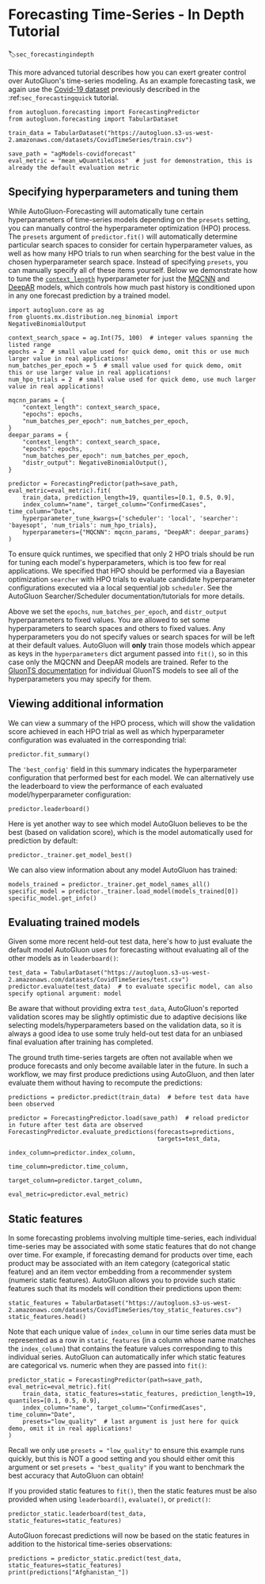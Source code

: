 # Forecasting Time-Series - In Depth Tutorial
:label:`sec_forecastingindepth`

This more advanced tutorial describes how you can exert greater control over AutoGluon's time-series modeling. As an example forecasting task, we again use the [Covid-19 dataset](https://www.kaggle.com/c/covid19-global-forecasting-week-4) previously described in the :ref:`sec_forecastingquick` tutorial.

```{.python .input}
from autogluon.forecasting import ForecastingPredictor
from autogluon.forecasting import TabularDataset

train_data = TabularDataset("https://autogluon.s3-us-west-2.amazonaws.com/datasets/CovidTimeSeries/train.csv")

save_path = "agModels-covidforecast"
eval_metric = "mean_wQuantileLoss"  # just for demonstration, this is already the default evaluation metric
```


## Specifying hyperparameters and tuning them

While AutoGluon-Forecasting will automatically tune certain hyperparameters of time-series models depending on the `presets` setting, you can manually control the hyperparameter optimization (HPO) process. The `presets` argument of `predictor.fit()` will automatically determine particular search spaces to consider for certain hyperparameter values, as well as how many HPO trials to run when searching for the best value in the chosen hyperparameter search space. Instead of specifying `presets`, you can manually specify all of these items yourself. Below we demonstrate how to tune the [`context_length`](https://ts.gluon.ai/tutorials/forecasting/extended_tutorial.html) hyperparameter for just the [MQCNN](https://ts.gluon.ai/api/gluonts/gluonts.model.seq2seq.html) and [DeepAR](https://ts.gluon.ai/api/gluonts/gluonts.model.deepar.html) models, which controls how much past history is conditioned upon in any one forecast prediction by a trained model.

```{.python .input}
import autogluon.core as ag
from gluonts.mx.distribution.neg_binomial import NegativeBinomialOutput

context_search_space = ag.Int(75, 100)  # integer values spanning the listed range
epochs = 2  # small value used for quick demo, omit this or use much larger value in real applications!
num_batches_per_epoch = 5  # small value used for quick demo, omit this or use larger value in real applications!
num_hpo_trials = 2  # small value used for quick demo, use much larger value in real applications!

mqcnn_params = {
    "context_length": context_search_space,
    "epochs": epochs,
    "num_batches_per_epoch": num_batches_per_epoch,
}
deepar_params = {
    "context_length": context_search_space,
    "epochs": epochs,
    "num_batches_per_epoch": num_batches_per_epoch,
    "distr_output": NegativeBinomialOutput(),
}

predictor = ForecastingPredictor(path=save_path, eval_metric=eval_metric).fit(
    train_data, prediction_length=19, quantiles=[0.1, 0.5, 0.9],
    index_column="name", target_column="ConfirmedCases", time_column="Date",
    hyperparameter_tune_kwargs={'scheduler': 'local', 'searcher': 'bayesopt', 'num_trials': num_hpo_trials},
    hyperparameters={"MQCNN": mqcnn_params, "DeepAR": deepar_params}
)
```

To ensure quick runtimes, we specified that only 2 HPO trials should be run for tuning each model's hyperparameters, which is too few for real applications. We specified that HPO should be performed via a Bayesian optimization `searcher` with HPO trials to evaluate candidate hyperparameter configurations executed via a local sequential job `scheduler`. See the AutoGluon Searcher/Scheduler documentation/tutorials for more details.

Above we set the `epochs`, `num_batches_per_epoch`, and `distr_output` hyperparameters to fixed values. You are allowed to set some hyperparameters to search spaces and others to fixed values. Any hyperparameters you do not specify values or search spaces for will be left at their default values. AutoGluon will **only** train those models which appear as keys in the `hyperparameters` dict argument passed into `fit()`, so in this case only the MQCNN and DeepAR models are trained. Refer to the [GluonTS documentation](https://ts.gluon.ai/api/gluonts/gluonts.model.html) for individual GluonTS models to see all of the hyperparameters you may specify for them.


## Viewing additional information

We can view a summary of the HPO process, which will show the validation score achieved in each HPO trial as well as which hyperparameter configuration was evaluated in the corresponding trial:

```{.python .input}
predictor.fit_summary()
```

The `'best_config'` field in this summary indicates the hyperparameter configuration that performed best for each model. We can alternatively use the leaderboard to view the performance of each evaluated model/hyperparameter configuration:

```{.python .input}
predictor.leaderboard()
```

Here is yet another way to see which model AutoGluon believes to be the best (based on validation score), which is the model automatically used for prediction by default:

```{.python .input}
predictor._trainer.get_model_best()
```

We can also view information about any model AutoGluon has trained:

```{.python .input}
models_trained = predictor._trainer.get_model_names_all()
specific_model = predictor._trainer.load_model(models_trained[0])
specific_model.get_info()
```


## Evaluating trained models

Given some more recent held-out test data, here's how to just evaluate the default model AutoGluon uses for forecasting without evaluating all of the other models as in `leaderboard()`:

```{.python .input}
test_data = TabularDataset("https://autogluon.s3-us-west-2.amazonaws.com/datasets/CovidTimeSeries/test.csv")
predictor.evaluate(test_data)  # to evaluate specific model, can also specify optional argument: model
```

Be aware that without providing extra `test_data`, AutoGluon's reported validation scores may be slightly optimistic due to adaptive decisions like selecting models/hyperparameters based on the validation data, so it is always a good idea to use some truly held-out test data for an unbiased final evaluation after training has completed.

The ground truth time-series targets are often not available when we produce forecasts and only become available later in the future.
In such a workflow, we may first produce predictions using AutoGluon, and then later evaluate them without having to recompute the predictions:

```{.python .input}
predictions = predictor.predict(train_data)  # before test data have been observed

predictor = ForecastingPredictor.load(save_path)  # reload predictor in future after test data are observed
ForecastingPredictor.evaluate_predictions(forecasts=predictions, 
                                          targets=test_data, 
                                          index_column=predictor.index_column, 
                                          time_column=predictor.time_column, 
                                          target_column=predictor.target_column,
                                          eval_metric=predictor.eval_metric)
```


## Static features

In some forecasting problems involving multiple time-series, each individual time-series may be associated with some static features that do not change over time. For example, if forecasting demand for products over time, each product may be associated with an item  category (categorical static feature) and an item vector embedding from a recommender system (numeric static features).
AutoGluon allows you to provide such static features such that its models will condition their predictions upon them:

```{.python .input}
static_features = TabularDataset("https://autogluon.s3-us-west-2.amazonaws.com/datasets/CovidTimeSeries/toy_static_features.csv")
static_features.head()
```

Note that each unique value of `index_column` in our time series data must be represented as a row in `static_features` (in a column whose name matches the `index_column`) that contains the feature values corresponding to this individual series. AutoGluon can automatically infer which static features are categorical vs. numeric when they are passed into `fit()`:


```{.python .input}
predictor_static = ForecastingPredictor(path=save_path, eval_metric=eval_metric).fit(
    train_data, static_features=static_features, prediction_length=19, quantiles=[0.1, 0.5, 0.9],
    index_column="name", target_column="ConfirmedCases", time_column="Date",
    presets="low_quality"  # last argument is just here for quick demo, omit it in real applications!
)
```

Recall we only use `presets = "low_quality"` to ensure this example runs quickly, but this is NOT a good setting and you should either omit this argument or set `presets = "best_quality"` if you want to benchmark the best accuracy that AutoGluon can obtain!

If you provided static features to `fit()`, then the static features must be also provided when using `leaderboard()`, `evaluate()`, or `predict()`:

```{.python .input}
predictor_static.leaderboard(test_data, static_features=static_features)
```

AutoGluon forecast predictions will now be based on the static features in addition to the historical time-series observations:

```{.python .input}
predictions = predictor_static.predict(test_data, static_features=static_features)
print(predictions["Afghanistan_"])
```
